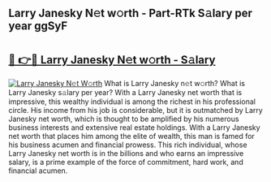 ## Larry Janesky N𝚎t w𝚘rth - Part-RTk S𝚊lary per year ggSyF

# <h2><a href="http://gc3p35j.nevu.top/?p=Larry+Janesky">🔗 👉🔴 Larry Janesky N𝚎t w𝚘rth - S𝚊lary</a></h2>

[![Larry Janesky N𝚎t W𝚘rth](https://i.imgur.com/Oavwk0R.jpeg)](http://gc3p35j.nevu.top/?p=Larry+Janesky)
What is Larry Janesky n𝚎t w𝚘rth? What is Larry Janesky s𝚊lary per year?
With a Larry Janesky net worth that is impressive, this wealthy individual is among the richest in his professional circle. His income from his job is considerable, but it is outmatched by Larry Janesky net worth, which is thought to be amplified by his numerous business interests and extensive real estate holdings. With a Larry Janesky net worth that places him among the elite of wealth, this man is famed for his business acumen and financial prowess. This rich individual, whose Larry Janesky net worth is in the billions and who earns an impressive salary, is a prime example of the force of commitment, hard work, and financial acumen.

